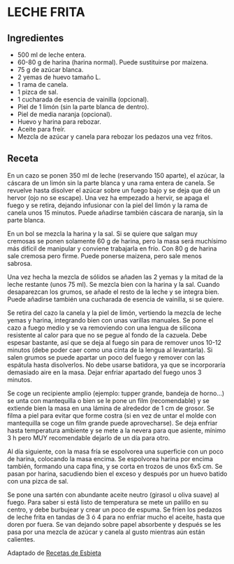 # LECHE FRITA

## Ingredientes

- 500 ml de leche entera.
- 60-80 g de harina (harina normal). Puede sustituirse por maizena.
- 75 g de azúcar blanca.
- 2 yemas de huevo tamaño L.
- 1 rama de canela.
- 1 pizca de sal.
- 1 cucharada de esencia de vainilla (opcional).
- Piel de 1 limón (sin la parte blanca de dentro).
- Piel de media naranja (opcional).
- Huevo y harina para rebozar.
- Aceite para freír.
- Mezcla de azúcar y canela para rebozar los pedazos una vez fritos.

## Receta

En un cazo se ponen 350 ml de leche (reservando 150 aparte), el azúcar, la cáscara de un limón sin la parte blanca y una rama entera de canela. Se revuelve hasta disolver el azúcar sobre un fuego bajo y se deja que dé un hervor (ojo no se escape). Una vez ha empezado a hervir, se apaga el fuego y se retira, dejando infusionar con la piel del limón y la rama de canela unos 15 minutos. Puede añadirse también cáscara de naranja, sin la parte blanca.<br>

En un bol se mezcla la harina y la sal. Si se quiere que salgan muy cremosas se ponen solamente 60 g de harina, pero la masa será muchísimo más difícil de manipular y conviene trabajarla en frío. Con 80 g de harina sale cremosa pero firme. Puede ponerse maizena, pero sale menos sabrosa.<br>

Una vez hecha la mezcla de sólidos se añaden las 2 yemas y la mitad de la leche restante (unos 75 ml). Se mezcla bien con la harina y la sal. Cuando desaparezcan los grumos, se añade el resto de la leche y se integra bien. Puede añadirse también una cucharada de esencia de vainilla, si se quiere. <br>

Se retira del cazo la canela y la piel de limón, vertiendo la mezcla de leche yemas y harina, integrando bien con unas varillas manuales. Se pone el cazo a fuego medio y se va removiendo con una lengua de silicona resistente al calor para que no se pegue al fondo de la cazuela. Debe espesar bastante, así que se deja al fuego sin para de remover unos 10-12 minutos (debe poder caer como una cinta de la lengua al levantarla). Si salen grumos se puede apartar un poco del fuego y remover con las espátula hasta disolverlos. No debe usarse batidora, ya que se incorporaría demasiado aire en la masa. Dejar enfriar apartado del fuego unos 3 minutos.<br>

Se coge un recipiente amplio (ejemplo: tupper grande, bandeja de horno...) se unta con mantequilla o bien se le pone un film (recomendable) y se extiende bien la masa en una lámina de alrededor de 1 cm de grosor. Se filma a piel para evitar que forme costra (si en vez de untar el molde con mantequilla se coge un film grande puede aprovecharse). Se deja enfriar hasta temperatura ambiente y se mete a la nevera para que asiente, mínimo 3 h pero MUY recomendable dejarlo de un día para otro.<br>

Al día siguiente, con la masa fría se espolvorea una superficie con un poco de harina, colocando la masa encima. Se espolvorea harina por encima también, formando una capa fina, y se corta en trozos de unos 6x5 cm. Se pasan por harina, sacudiendo bien el exceso y después por un huevo batido con una pizca de sal. <br>

Se pone una sartén con abundante aceite neutro (girasol u oliva suave) al fuego. Para saber si está listo de temperatura se mete un palillo en su centro, y debe burbujear y crear un poco de espuma. Se fríen los pedazos de leche frita en tandas de 3 ó 4 para no enfriar mucho el aceite, hasta que doren por fuera. Se van dejando sobre papel absorbente y después se les pasa por una mezcla de azúcar y canela al gusto mientras aún están calientes. 

Adaptado de [Recetas de Esbieta](https://www.recetasdesbieta.com/leche-frita-muy-cremosa-un-postre-rico-y-facil-de-hacer/)
